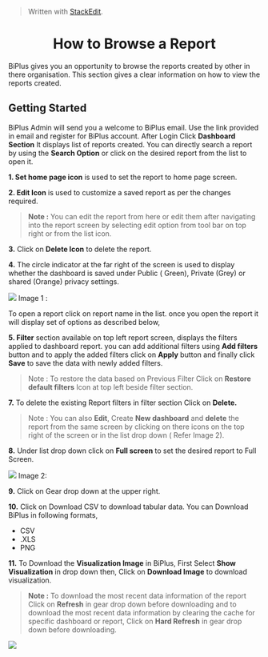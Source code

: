 
> Written with [StackEdit](https://stackedit.io/).

<center><h1>How to Browse a Report</h1></center>

BiPlus gives you an opportunity to browse the reports created by other in there organisation. This section gives a clear information on how to view the reports created.

## Getting Started

BiPlus Admin will send you a welcome to BiPlus email. Use the link provided in email and register for BiPlus account. 
After Login Click  **Dashboard Section** It displays list of  reports created. You can directly search a report by using the **Search Option** or click on the desired report from the list to open it.

**1. Set home page icon** is used to set the report to home page screen.

**2. Edit Icon** is used to customize a saved report as per the changes required.

> **Note :** You can edit the report from here or edit them after navigating into the report screen by selecting edit option from tool bar on top right or from the list icon.

**3.** Click on **Delete Icon** to delete the report.

**4.**  The circle indicator at the far right of the screen is used to display whether the dashboard is saved under Public ( Green), Private (Grey) or shared (Orange) privacy settings.

![
](https://raw.githubusercontent.com/sv18042016/fp1/master/images/report_mian.png) Image 1 :

To open a  report click on report name in the list. once you open the report it will display set of options as described below,

**5. Filter** section available on top left report screen, displays the filters applied to dashboard report. you can add additional filters using **Add filters** button and to apply the added filters click on **Apply** button and finally click **Save** to save the data with newly added filters.


> Note : To restore the data based on Previous Filter Click on  **Restore default filters** Icon at top left beside filter section.

**7.** To delete the existing Report filters in filter section Click on **Delete.**

> Note : You can also **Edit**, Create **New dashboard** and **delete** the report from the same screen by clicking on there icons on the top right of the screen or in the list drop down ( Refer Image 2).

**8.** Under list drop down click on **Full screen** to set the desired report to Full Screen.

![
](https://raw.githubusercontent.com/sv18042016/fp1/master/images/report_ur1.png) Image 2: 

**9.** Click on Gear drop down at the upper right. 

**10.** Click on Download CSV to download tabular data.
 You can Download BiPlus in following formats,
 - CSV
 - .XLS
-  PNG

**11.**  To Download the **Visualization Image** in BiPlus, First Select **Show Visualization** in drop down then, Click on **Download Image** to download visualization.

 > **Note :** To download the most recent data information of the report Click on **Refresh** in gear drop down before downloading and to download the most recent data information by clearing the cache for specific dashboard or report, Click on **Hard Refresh** in gear drop down before downloading. 
 
![
](https://raw.githubusercontent.com/sv18042016/fp1/master/images/download.png)


<!--stackedit_data:
eyJoaXN0b3J5IjpbNjkxMTMzNjE2LC0xNDAwMDU0MjQzLDExMD
M2MjQxOTYsLTIwMDM1ODE0NDIsLTE1NjM3MTkyMDIsNzMzMjIx
ODk4LDEwOTk4NTQ1OTIsMTY1MjA2NTg4NCwxNTA2MzQzNTAwLD
k1NzA0NzkzNiwxNzI4NTcxNTIsLTEzNzQ4MzY4NjZdfQ==
-->